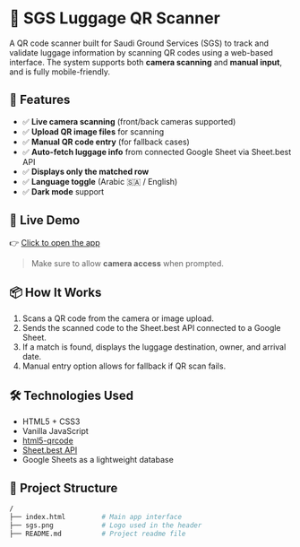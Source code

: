 # 🧳 SGS Luggage QR Scanner

A QR code scanner built for Saudi Ground Services (SGS) to track and validate luggage information by scanning QR codes using a web-based interface. The system supports both **camera scanning** and **manual input**, and is fully mobile-friendly.

## 🚀 Features

- ✅ **Live camera scanning** (front/back cameras supported)
- ✅ **Upload QR image files** for scanning
- ✅ **Manual QR code entry** (for fallback cases)
- ✅ **Auto-fetch luggage info** from connected Google Sheet via Sheet.best API
- ✅ **Displays only the matched row**
- ✅ **Language toggle** (Arabic 🇸🇦 / English)
- ✅ **Dark mode** support

## 📸 Live Demo

👉 [Click to open the app](https://hadayadi.github.io/luggage-qr-scanner/)

> Make sure to allow **camera access** when prompted.

## 📦 How It Works

1. Scans a QR code from the camera or image upload.
2. Sends the scanned code to the Sheet.best API connected to a Google Sheet.
3. If a match is found, displays the luggage destination, owner, and arrival date.
4. Manual entry option allows for fallback if QR scan fails.

## 🛠 Technologies Used

- HTML5 + CSS3
- Vanilla JavaScript
- [html5-qrcode](https://github.com/mebjas/html5-qrcode)
- [Sheet.best API](https://sheet.best)
- Google Sheets as a lightweight database


## 📁 Project Structure

```bash
/
├── index.html         # Main app interface
├── sgs.png            # Logo used in the header
├── README.md          # Project readme file
